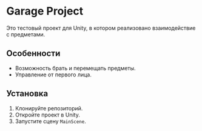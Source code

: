 # Garage Project

Это тестовый проект для Unity, в котором реализовано взаимодействие с предметами.

## Особенности
- Возможность брать и перемещать предметы.
- Управление от первого лица.

## Установка
1. Клонируйте репозиторий.
2. Откройте проект в Unity.
3. Запустите сцену `MainScene`.
